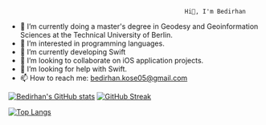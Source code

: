                                                      Hi👋, I'm Bedirhan

- 🔭 I’m currently doing a master's degree in Geodesy and Geoinformation Sciences at the Technical University of Berlin.
- 👀 I’m interested in programming languages.
- 🌱 I’m currently developing Swift
- 👯 I’m looking to collaborate on iOS application projects.
- 🤔 I’m looking for help with Swift.
- 📫 How to reach me: bedirhan.kose05@gmail.com
<!--
**bedirhankose/bedirhankose** is a ✨ _special_ ✨ repository because its `README.md` (this file) appears on your GitHub profile.

Here are some ideas to get you started:


- 😄 Pronouns: ...
- ⚡ Fun fact: ...
-->
[![Bedirhan's GitHub stats](https://github-readme-stats.vercel.app/api?username=bedirhankose&theme=radical)](https://github.com/bedirhankose/github-readme-stats) [![GitHub Streak](https://streak-stats.demolab.com?user=bedirhankose&theme=radical)](https://git.io/streak-stats)

[![Top Langs](https://github-readme-stats.vercel.app/api/top-langs/?username=bedirhankose&theme=radical)](https://github.com/bedirhankose/github-readme-stats)


